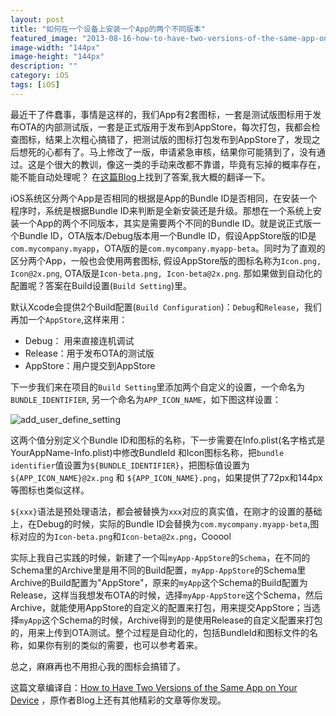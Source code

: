 ```yaml
---
layout: post
title: "如何在一个设备上安装一个App的两个不同版本"
featured_image: "2013-08-16-how-to-have-two-versions-of-the-same-app-on-your-device.png"
image-width: "144px"
image-height: "144px"
description: ""
category: iOS
tags: [iOS]
---
```



最近干了件蠢事，事情是这样的，我们App有2套图标，一套是测试版图标用于发布OTA的内部测试版，一套是正式版用于发布到AppStore，每次打包，我都会检查图标，结果上次粗心搞错了，把测试版的图标打包发布到AppStore了，发现之后想死的心都有了。马上修改了一版，申请紧急审核，结果你可能猜到了，没有通过。这是个很大的教训，像这一类的手动来改都不靠谱，毕竟有忘掉的概率存在，能不能自动处理呢？ 在[这篇Blog](http://nilsou.com/blog/2013/07/29/how-to-have-two-versions-of-the-same-app-on-your-device/)上找到了答案,我大概的翻译一下。

iOS系统区分两个App是否相同的根据是App的Bundle ID是否相同，在安装一个程序时，系统是根据Bundle ID来判断是全新安装还是升级。那想在一个系统上安装一个App的两个不同版本，其实是需要两个不同的Bundle ID。就是说正式版一个Bundle ID，OTA版本/Debug版本用一个Bundle ID，假设AppStore版的ID是`com.mycompany.myapp`，OTA版的是`com.mycompany.myapp-beta`。同时为了直观的区分两个App，一般也会使用两套图标, 假设AppStore版的图标名称为`Icon.png, Icon@2x.png`, OTA版是`Icon-beta.png, Icon-beta@2x.png`. 那如果做到自动化的配置呢？答案在Build设置(`Build Setting`)里。

默认Xcode会提供2个Build配置(`Build Configuration`)：`Debug`和`Release`，我们再加一个`AppStore`,这样来用：

* Debug： 用来直接连机调试
* Release：用于发布OTA的测试版
* AppStore：用户提交到AppStore

下一步我们来在项目的`Build Setting`里添加两个自定义的设置，一个命名为`BUNDLE_IDENTIFIER`, 另一个命名为`APP_ICON_NAME`，如下图这样设置：


![add_user_define_setting](http://f.cl.ly/items/3v3T3W230B1v2K0M2m1c/Screen%20Shot%202013-07-23%20at%2011.12.16%20AM.png)



这两个值分别定义个Bundle ID和图标的名称，下一步需要在Info.plist(名字格式是YourAppName-Info.plist)中修改BundleId 和Icon图标名称，把`bundle identifier`值设置为`${BUNDLE_IDENTIFIER}`，把图标值设置为`${APP_ICON_NAME}@2x.png` 和 `${APP_ICON_NAME}.png`，如果提供了72px和144px等图标也类似这样。

`${xxx}`语法是预处理语法，都会被替换为`xxx`对应的真实值，在刚才的设置的基础上，在Debug的时候，实际的Bundle ID会替换为`com.mycompany.myapp-beta`,图标对应的为`Icon-beta.png`和`Icon-beta@2x.png`，Cooool

实际上我自己实践的时候，新建了一个叫`myApp-AppStore`的`Schema`，在不同的Schema里的Archive里是用不同的Build配置，`myApp-AppStore`的Schema里Archive的Build配置为"AppStore"，原来的`myApp`这个Schema的Build配置为Release，这样当我想发布OTA的时候，选择`myApp-AppStore`这个Schema，然后Archive，就能使用AppStore的自定义的配置来打包，用来提交AppStore；当选择`myApp`这个Schema的时候，Archive得到的是使用Release的自定义配置来打包的，用来上传到OTA测试。整个过程是自动化的，包括BundleId和图标文件的名称，如果你有别的类似的需要，也可以参考着来。

总之，麻麻再也不用担心我的图标会搞错了。



这篇文章编译自：[How to Have Two Versions of the Same App on Your Device]((http://nilsou.com/blog/2013/07/29/how-to-have-two-versions-of-the-same-app-on-your-device/)) ，原作者Blog上还有其他精彩的文章等你发现。
